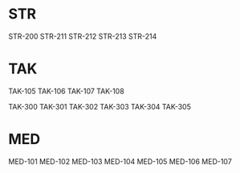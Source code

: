 # STR

STR-200
STR-211
STR-212
STR-213
STR-214

# TAK

TAK-105
TAK-106
TAK-107
TAK-108

TAK-300
TAK-301
TAK-302
TAK-303
TAK-304
TAK-305

# MED

MED-101
MED-102
MED-103
MED-104
MED-105
MED-106
MED-107

